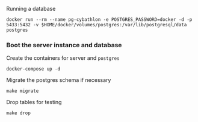 Running a database

```shell script
docker run --rm --name pg-cybathlon -e POSTGRES_PASSWORD=docker -d -p 5433:5432 -v $HOME/docker/volumes/postgres:/var/lib/postgresql/data postgres
```

### Boot the server instance and database

Create the containers for server and `postgres`

```shell script
docker-compose up -d
```

Migrate the postgres schema if necessary

```shell script
make migrate
```

Drop tables for testing

```shell script
make drop
```